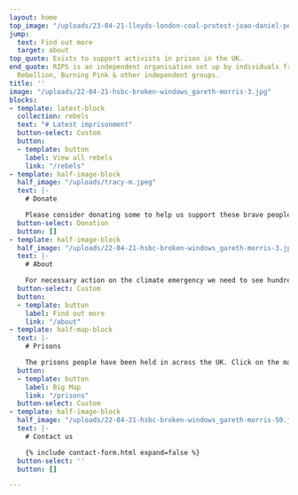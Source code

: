 ```yaml
---
layout: home
top_image: "/uploads/23-04-21-lloyds-london-coal-protest-joao-daniel-pereira-dsf7919.jpg"
jump:
  text: Find out more
  target: about
top_quote: Exists to support activists in prison in the UK.
end_quote: RIPS is an independent organisation set up by individuals from Extinction
  Rebellion, Burning Pink & other independent groups.
title: ''
image: "/uploads/22-04-21-hsbc-broken-windows_gareth-morris-3.jpg"
blocks:
- template: latest-block
  collection: rebels
  text: "# Latest imprisonment"
  button-select: Custom
  button:
  - template: button
    label: View all rebels
    link: "/rebels"
- template: half-image-block
  half_image: "/uploads/tracy-m.jpeg"
  text: |-
    # Donate

    Please consider donating some to help us support these brave people. Find out more about [how we spend the money](/donate).
  button-select: Donation
  button: []
- template: half-image-block
  half_image: "/uploads/22-04-21-hsbc-broken-windows_gareth-morris-3.jpg"
  text: |-
    # About

    For necessary action on the climate emergency we need to see hundreds of individuals in prison before the year is out and RIPS Rebels in Prison Support exists to support activists wanting to take that next step of action.
  button-select: Custom
  button:
  - template: button
    label: Find out more
    link: "/about"
- template: half-map-block
  text: |-
    # Prisons

    The prisons people have been held in across the UK. Click on the markers to see who is there now.
  button:
  - template: button
    label: Big Map
    link: "/prisons"
  button-select: Custom
- template: half-image-block
  half_image: "/uploads/22-04-21-hsbc-broken-windows_gareth-morris-50.jpg"
  text: |-
    # Contact us

    {% include contact-form.html expand=false %}
  button-select: ''
  button: []

---
```

